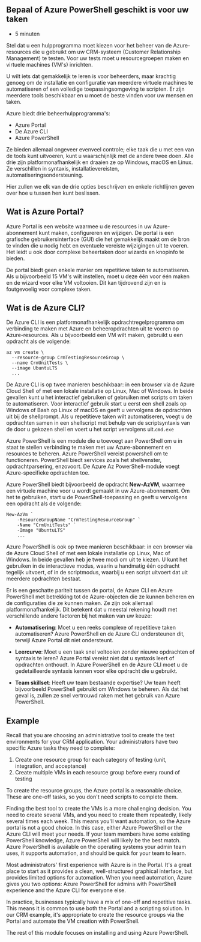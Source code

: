 ## Bepaal of Azure PowerShell geschikt is voor uw taken

-   5 minuten

Stel dat u een hulpprogramma moet kiezen voor het beheer van de Azure-resources die u gebruikt om uw CRM-systeem (Customer Relationship Management) te testen. Voor uw tests moet u resourcegroepen maken en virtuele machines (VM's) inrichten.

U wilt iets dat gemakkelijk te leren is voor beheerders, maar krachtig genoeg om de installatie en configuratie van meerdere virtuele machines te automatiseren of een volledige toepassingsomgeving te scripten. Er zijn meerdere tools beschikbaar en u moet de beste vinden voor uw mensen en taken.

Azure biedt drie beheerhulpprogramma's:

-   Azure Portal
-   De Azure CLI
-   Azure PowerShell

Ze bieden allemaal ongeveer evenveel controle; elke taak die u met een van de tools kunt uitvoeren, kunt u waarschijnlijk met de andere twee doen. Alle drie zijn platformonafhankelijk en draaien ze op Windows, macOS en Linux. Ze verschillen in syntaxis, installatievereisten, automatiseringsondersteuning.

Hier zullen we elk van de drie opties beschrijven en enkele richtlijnen geven over hoe u tussen hen kunt beslissen.

## Wat is Azure Portal?

Azure Portal is een website waarmee u de resources in uw Azure-abonnement kunt maken, configureren en wijzigen. De portal is een grafische gebruikersinterface (GUI) die het gemakkelijk maakt om de bron te vinden die u nodig hebt en eventuele vereiste wijzigingen uit te voeren. Het leidt u ook door complexe beheertaken door wizards en knopinfo te bieden.

De portal biedt geen enkele manier om repetitieve taken te automatiseren. Als u bijvoorbeeld 15 VM's wilt instellen, moet u deze één voor één maken en de wizard voor elke VM voltooien. Dit kan tijdrovend zijn en is foutgevoelig voor complexe taken.

## Wat is de Azure CLI?

De Azure CLI is een platformonafhankelijk opdrachtregelprogramma om verbinding te maken met Azure en beheeropdrachten uit te voeren op Azure-resources. Als u bijvoorbeeld een VM wilt maken, gebruikt u een opdracht als de volgende:

```
az vm create \
  --resource-group CrmTestingResourceGroup \
  --name CrmUnitTests \
  --image UbuntuLTS
  ...
```

De Azure CLI is op twee manieren beschikbaar: in een browser via de Azure Cloud Shell of met een lokale installatie op Linux, Mac of Windows. In beide gevallen kunt u het interactief gebruiken of gebruiken met scripts om taken te automatiseren. Voor interactief gebruik start u eerst een shell zoals op Windows of Bash op Linux of macOS en geeft u vervolgens de opdrachten uit bij de shellprompt. Als u repetitieve taken wilt automatiseren, voegt u de opdrachten samen in een shellscript met behulp van de scriptsyntaxis van de door u gekozen shell en voert u het script vervolgens uit.`cmd.exe`

Azure PowerShell is een module die u toevoegt aan PowerShell om u in staat te stellen verbinding te maken met uw Azure-abonnement en resources te beheren. Azure PowerShell vereist powershell om te functioneren. PowerShell biedt services zoals het shellvenster, opdrachtparsering, enzovoort. De Azure Az PowerShell-module voegt Azure-specifieke opdrachten toe.

Azure PowerShell biedt bijvoorbeeld de opdracht **New-AzVM**, waarmee een virtuele machine voor u wordt gemaakt in uw Azure-abonnement. Om het te gebruiken, start u de PowerShell-toepassing en geeft u vervolgens een opdracht als de volgende:

```
New-AzVm `
    -ResourceGroupName "CrmTestingResourceGroup" `
    -Name "CrmUnitTests" `
    -Image "UbuntuLTS"
    ...
```

Azure PowerShell is ook op twee manieren beschikbaar: in een browser via de Azure Cloud Shell of met een lokale installatie op Linux, Mac of Windows. In beide gevallen heb je twee modi om uit te kiezen. U kunt het gebruiken in de interactieve modus, waarin u handmatig één opdracht tegelijk uitvoert, of in de scriptmodus, waarbij u een script uitvoert dat uit meerdere opdrachten bestaat.

Er is een geschatte pariteit tussen de portal, de Azure CLI en Azure PowerShell met betrekking tot de Azure-objecten die ze kunnen beheren en de configuraties die ze kunnen maken. Ze zijn ook allemaal platformonafhankelijk. Dit betekent dat u meestal rekening houdt met verschillende andere factoren bij het maken van uw keuze:

-   **Automatisering**: Moet u een reeks complexe of repetitieve taken automatiseren? Azure PowerShell en de Azure CLI ondersteunen dit, terwijl Azure Portal dit niet ondersteunt.
    
-   **Leercurve**: Moet u een taak snel voltooien zonder nieuwe opdrachten of syntaxis te leren? Azure Portal vereist niet dat u syntaxis leert of opdrachten onthoudt. In Azure PowerShell en de Azure CLI moet u de gedetailleerde syntaxis kennen voor elke opdracht die u gebruikt.
    
-   **Team skillset**: Heeft uw team bestaande expertise? Uw team heeft bijvoorbeeld PowerShell gebruikt om Windows te beheren. Als dat het geval is, zullen ze snel vertrouwd raken met het gebruik van Azure PowerShell.
    

## Example

Recall that you are choosing an administrative tool to create the test environments for your CRM application. Your administrators have two specific Azure tasks they need to complete:

1.  Create one resource group for each category of testing (unit, integration, and acceptance)
2.  Create multiple VMs in each resource group before every round of testing

To create the resource groups, the Azure portal is a reasonable choice. These are one-off tasks, so you don't need scripts to complete them.

Finding the best tool to create the VMs is a more challenging decision. You need to create several VMs, and you need to create them repeatedly, likely several times each week. This means you'll want automation, so the Azure portal is not a good choice. In this case, either Azure PowerShell or the Azure CLI will meet your needs. If your team members have some existing PowerShell knowledge, Azure PowerShell will likely be the best match. Azure PowerShell is available on the operating systems your admin team uses, it supports automation, and should be quick for your team to learn.

Most administrators' first experience with Azure is in the Portal. It's a great place to start as it provides a clean, well-structured graphical interface, but provides limited options for automation. When you need automation, Azure gives you two options: Azure PowerShell for admins with PowerShell experience and the Azure CLI for everyone else.

In practice, businesses typically have a mix of one-off and repetitive tasks. This means it is common to use both the Portal and a scripting solution. In our CRM example, it's appropriate to create the resource groups via the Portal and automate the VM creation with PowerShell.

The rest of this module focuses on installing and using Azure PowerShell.